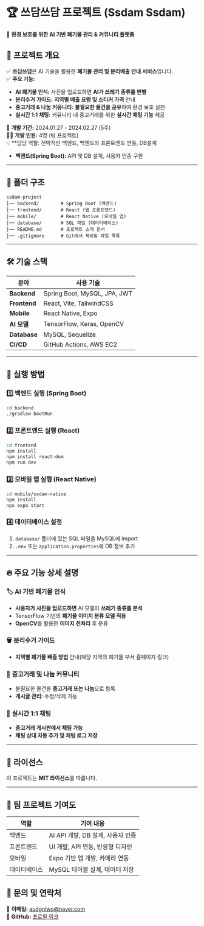 # 🏆 **쓰담쓰담 프로젝트 (Ssdam Ssdam)**  
🚀 **환경 보호를 위한 AI 기반 폐기물 관리 & 커뮤니티 플랫폼**  

## 📌 **프로젝트 개요**
✅ **쓰담쓰담**은 AI 기술을 활용한 **폐기물 관리 및 분리배출 안내 서비스**입니다.  
✅ **주요 기능:**  
- **AI 폐기물 인식:** 사진을 업로드하면 **AI가 쓰레기 종류를 판별**  
- **분리수거 가이드:** **지역별 배출 요령 및 스티커 가격** 안내  
- **중고거래 & 나눔 커뮤니티:** **불필요한 물건을 공유**하여 환경 보호 실천  
- **실시간 1:1 채팅:** 커뮤니티 내 중고거래를 위한 **실시간 채팅 기능** 제공  

📅 **개발 기간:** 2024.01.27 - 2024.02.27 (5주)  
👨‍💻 **개발 인원:** 4명 (팀 프로젝트)  
💡 **담당 역할: 전박적인 백엔드, 백엔드와 프론트엔드 연동, DB설계  
- **백엔드(Spring Boot):** API 및 DB 설계, 사용자 인증 구현  


---

## 📂 **폴더 구조**
```
ssdam-project
│── backend/        # Spring Boot (백엔드)
│── frontend/       # React (웹 프론트엔드)
│── mobile/         # React Native (모바일 앱)
│── database/       # SQL 파일 (데이터베이스)
│── README.md       # 프로젝트 소개 문서
│── .gitignore      # Git에서 제외할 파일 목록
```

---

## 🛠 **기술 스택**
| 분야          | 사용 기술 |
|--------------|--------------------------------|
| **Backend**  | Spring Boot, MySQL, JPA, JWT  |
| **Frontend** | React, Vite, TailwindCSS |
| **Mobile**   | React Native, Expo |
| **AI 모델**  | TensorFlow, Keras, OpenCV |
| **Database** | MySQL, Sequelize |
| **CI/CD**    | GitHub Actions, AWS EC2 |

---

## 🚀 **실행 방법**
### 1️⃣ **백엔드 실행 (Spring Boot)**
```bash
cd backend
./gradlew bootRun 
```

### 2️⃣ **프론트엔드 실행 (React)**
```bash
cd frontend
npm install  
npm install react-dom
npm run dev  
```

### 3️⃣ **모바일 앱 실행 (React Native)**
```bash
cd mobile/ssdam-native
npm install
npx expo start
```

### 4️⃣ **데이터베이스 설정**
1. `database/` 폴더에 있는 SQL 파일을 MySQL에 import  
2. `.env` 또는 `application.properties`에 DB 정보 추가  

---

## 🔥 **주요 기능 상세 설명**
### 🏷 **AI 기반 폐기물 인식**
- **사용자가 사진을 업로드하면** AI 모델이 **쓰레기 종류를 분석**  
- TensorFlow 기반의 **폐기물 이미지 분류 모델 적용**  
- **OpenCV**를 활용한 **이미지 전처리** 후 분류  

### 🗑 **분리수거 가이드**
- **지역별 폐기물 배출 방법** 안내(해당 지역의 폐기물 부서 홈페이지 링크)  

### 📍 **중고거래 및 나눔 커뮤니티**
- 불필요한 물건을 **중고거래 또는 나눔**으로 등록  
- **게시글 관리:** 수정/삭제 가능  

### 💬 **실시간 1:1 채팅**
- **중고거래 게시판에서 채팅 가능**  
- **채팅 상대 자동 추가 및 채팅 로그 저장**  

---

## 📜 **라이선스**
이 프로젝트는 **MIT 라이선스**를 따릅니다.

---

## 🎯 **팀 프로젝트 기여도**
| 역할 | 기여 내용 |
|------|------------------------------------------------|
| 백엔드 | AI API 개발, DB 설계, 사용자 인증 |
| 프론트엔드 | UI 개발, API 연동, 반응형 디자인 |
| 모바일 | Expo 기반 앱 개발, 카메라 연동 |
| 데이터베이스 | MySQL 테이블 설계, 데이터 저장 |



## 📧 **문의 및 연락처**
📩 **이메일:** audgnlwo@naver.com  
🔗 **GitHub:** [프로필 링크](https://github.com/your-profile)  
